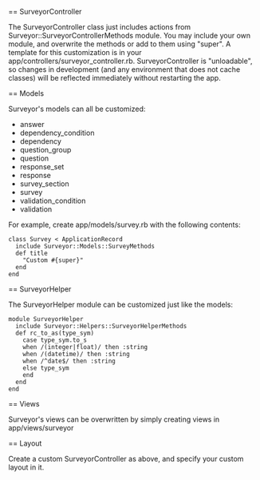 == SurveyorController

The SurveyorController class just includes actions from Surveyor::SurveyorControllerMethods module. You may include your own module, and overwrite the methods or add to them using "super". A template for this customization is in your app/controllers/surveyor\_controller.rb. SurveyorController is "unloadable", so changes in development (and any environment that does not cache classes) will be reflected immediately without restarting the app.

== Models

Surveyor's models can all be customized:

- answer
- dependency_condition
- dependency
- question_group
- question
- response_set
- response
- survey_section
- survey
- validation_condition
- validation

For example, create app/models/survey.rb with the following contents:

    class Survey < ApplicationRecord
      include Surveyor::Models::SurveyMethods
      def title
        "Custom #{super}"
      end
    end

== SurveyorHelper

The SurveyorHelper module can be customized just like the models:

    module SurveyorHelper
      include Surveyor::Helpers::SurveyorHelperMethods
      def rc_to_as(type_sym)
        case type_sym.to_s
        when /(integer|float)/ then :string
        when /(datetime)/ then :string
        when /^date$/ then :string
        else type_sym
        end
      end
    end

== Views

Surveyor's views can be overwritten by simply creating views in app/views/surveyor

== Layout

Create a custom SurveyorController as above, and specify your custom layout in it.
